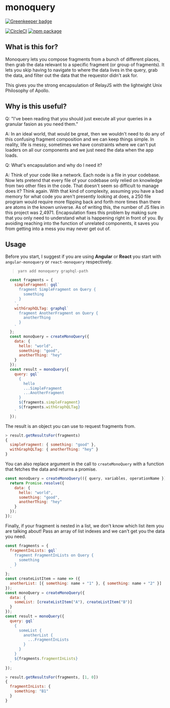 # monoquery

[![Greenkeeper badge](https://badges.greenkeeper.io/brysgo/monoquery.svg)](https://greenkeeper.io/)

[![CircleCI][build-badge]][build]
[![npm package][npm-badge]][npm]

[build-badge]: https://circleci.com/gh/brysgo/monoquery.svg?style=svg
[build]: https://circleci.com/gh/brysgo/monoquery

[npm-badge]: https://img.shields.io/npm/v/monoquery.png?style=flat-square
[npm]: https://www.npmjs.org/package/monoquery

## What is this for?

Monoquery lets you compose fragments from a bunch of different places, then grab the data relevant to a specific fragment (or group of fragments). It lets you skip having to navigate to where the data lives in the query, grab the data, and filter out the data that the requestor didn't ask for.

This gives you the strong encapsulation of RelayJS with the lightwight Unix Philosophy of Apollo.

## Why is this useful?

Q: "I've been reading that you should just execute all your queries in a granular fasion as you need them."

A: In an ideal world, that would be great, then we wouldn't need to do any of this confusing fragment composition and we can keep things simple. In reality, life is messy, sometimes we have constraints where we can't put loaders on all our components and we just need the data when the app loads.

Q: What's encapsulation and why do I need it?

A: Think of your code like a network. Each node is a file in your codebase. Now lets pretend that every file of your codebase only relied on knowledge from two other files in the code. That doesn't seem so difficult to manage does it? Think again. With that kind of complexity, assuming you have a bad memory for what code you aren't presently looking at does, a 250 file program would require more flipping back and forth more times than there are atoms in the known universe. As of writing this, the number of JS files in this project was 2,4971. Encapsulation fixes this problem by making sure that you only need to understand what is happening right in front of you. By avoiding reaching into the function of unrelated components, it saves you from getting into a mess you may never get out of.

## Usage

Before you start, I suggest if you are using **Angular** or **React** you start with `angular-monoquery` or `react-monoquery` respectively.

> `yarn add monoquery graphql-path`

```javascript
  const fragments = {
    simpleFragment: gql`
      fragment SimpleFragment on Query {
        something
      }
    `,
    withGraphQLTag: graphql`
      fragment AnotherFragment on Query {
        anotherThing
      }
    `
  };
  const monoQuery = createMonoQuery({
    data: {
      hello: "world",
      something: "good",
      anotherThing: "hey"
    }
  });
  const result = monoQuery({
    query: gql`
      {
        hello
        ...SimpleFragment
        ...AnotherFragment
      }
      ${fragments.simpleFragment}
      ${fragments.withGraphQLTag}
    `
  });

```

The result is an object you can use to request fragments from.

```javascript
> result.getResultsFor(fragments)
{
  simpleFragment: { something: "good" },
  withGraphQLTag: { anotherThing: "hey" }
}
```

You can also replace argument in the call to `createMonoQuery` with a function that fetches the data and returns a promise.

```javascript
const monoQuery = createMonoQuery(({ query, variables, operationName }) => {
  return Promise.resolve({
    data: {
      hello: "world",
      something: "good",
      anotherThing: "hey"
    }
  });
});
```

Finally, if your fragment is nested in a list, we don't know which list item you are talking about! Pass an array of list indexes and we can't get you the data you need.

```javascript
const fragments = {
  fragmentInLists: gql`
    fragment FragmentInLists on Query {
      something
    }
  `
};
const createListItem = name => ({
  anotherList: [{ something: name + "1" }, { something: name + "2" }]
});
const monoQuery = createMonoQuery({
  data: {
    someList: [createListItem("A"), createListItem("B")]
  }
});
const result = monoQuery({
  query: gql`
    {
      someList {
        anotherList {
          ...FragmentInLists
        }
      }
    }
    ${fragments.fragmentInLists}
  `
});
```

```javascript
> result.getResultsFor(fragments, [1, 0])
{
  fragmentInLists: {
    something: "B1"
  }
}
```
